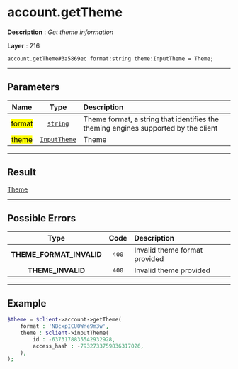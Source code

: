 # account.getTheme

**Description** : *Get theme information*

**Layer** : 216

```tl
account.getTheme#3a5869ec format:string theme:InputTheme = Theme;
```

---

## Parameters

| Name | Type | Description |
| :---: | :---: | :--- |
| <mark>format</mark> | [`string`](type/string) | Theme format, a string that identifies the theming engines supported by the client |
| <mark>theme</mark> | [`InputTheme`](type/InputTheme) | Theme |

---

## Result

[Theme](type/Theme)

---

## Possible Errors

| Type | Code | Description |
| :---: | :---: | :--- |
| **THEME_FORMAT_INVALID** | `400` | Invalid theme format provided |
| **THEME_INVALID** | `400` | Invalid theme provided |

---

## Example

```php
$theme = $client->account->getTheme(
	format : 'NBcxpICU0Wne9m3w',
	theme : $client->inputTheme(
		id : -6373178835542932928,
		access_hash : -7932733759836317026,
	),
);
```
